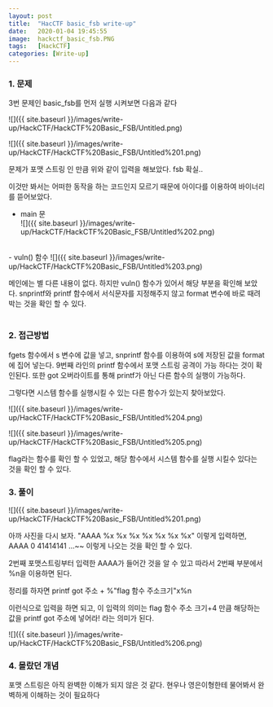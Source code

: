 ```yaml
---
layout: post
title:  "HacCTF basic_fsb write-up"
date:   2020-01-04 19:45:55
image:  hackctf_basic_fsb.PNG
tags:   [HackCTF]
categories: [Write-up]
---
```


### 1.  문제

3번 문제인 basic_fsb를 먼저 실행 시켜보면 다음과 같다

![]({{ site.baseurl }}/images/write-up/HackCTF/HackCTF%20Basic_FSB/Untitled.png)

![]({{ site.baseurl }}/images/write-up/HackCTF/HackCTF%20Basic_FSB/Untitled%201.png)

문제가 포맷 스트링 인 만큼 위와 같이 입력을 해보았다. fsb 확실.. 

이것만 봐서는 어떠한 동작을 하는 코드인지 모르기 때문에 아이다를 이용하여 바이너리를 뜯어보았다.

- main 문  
![]({{ site.baseurl }}/images/write-up/HackCTF/HackCTF%20Basic_FSB/Untitled%202.png)
<br>
- vuln() 함수  
![]({{ site.baseurl }}/images/write-up/HackCTF/HackCTF%20Basic_FSB/Untitled%203.png)


메인에는 별 다른 내용이 없다. 하지만 vuln() 함수가 있어서 해당 부분을 확인해 보았다. snprintf와 printf 함수에서 서식문자를 지정해주지 않고 format 변수에 바로 때려박는 것을 확인 할 수 있다.  
<br>
### 2. 접근방법

fgets 함수에서 s 변수에 값을 넣고, snprintf 함수를 이용하여 s에 저장된 값을 format에 집어 넣는다. 9번째 라인의 printf 함수에서 포맷 스트링 공격이 가능 하다는 것이 확인된다. 또한 got 오버라이트를 통해 printf가 아닌 다른 함수의 실행이 가능하다.

그렇다면 시스템 함수를 실행시킬 수 있는 다른 함수가 있는지 찾아보았다.

![]({{ site.baseurl }}/images/write-up/HackCTF/HackCTF%20Basic_FSB/Untitled%204.png)

![]({{ site.baseurl }}/images/write-up/HackCTF/HackCTF%20Basic_FSB/Untitled%205.png)

flag라는 함수를 확인 할 수 있었고, 해당 함수에서 시스템 함수를 실행 시킬수 있다는 것을 확인 할 수 있다.

### 3. 풀이

![]({{ site.baseurl }}/images/write-up/HackCTF/HackCTF%20Basic_FSB/Untitled%201.png)

아까 사진을 다시 보자. "AAAA %x %x %x %x %x %x %x" 이렇게 입력하면, AAAA 0 41414141 ...~~ 이렇게 나오는 것을 확인 할 수 있다. 

2번째 포맷스트링부터 입력한 AAAA가 들어간 것을 알 수 있고 따라서 2번째 부분에서 %n을 이용하면 된다.

정리를 하자면 printf got 주소 + %"flag 함수 주소크기"x%n

이런식으로 입력을 하면 되고, 이 입력의 의미는 flag 함수 주소 크기+4 만큼 해당하는 값을 printf got 주소에 넣어라! 라는 의미가 된다.

![]({{ site.baseurl }}/images/write-up/HackCTF/HackCTF%20Basic_FSB/Untitled%206.png)

### 4. 몰랐던 개념

포맷 스트링은 아직 완벽한 이해가 되지 않은 것 같다. 현우나 영은이형한테 물어봐서 완벽하게 이해하는 것이 필요하다
